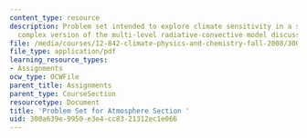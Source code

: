 ```yaml
---
content_type: resource
description: Problem set intended to explore climate sensitivity in a slightly more
  complex version of the multi-level radiative-convective model discussed in class.
file: /media/courses/12-842-climate-physics-and-chemistry-fall-2008/300a639e9950e3e4cc8321312ec1e066_ps2.pdf
file_type: application/pdf
learning_resource_types:
- Assignments
ocw_type: OCWFile
parent_title: Assignments
parent_type: CourseSection
resourcetype: Document
title: 'Problem Set for Atmosphere Section '
uid: 300a639e-9950-e3e4-cc83-21312ec1e066
---
```

